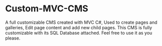 # Custom-MVC-CMS
A full customizable CMS created with MVC C#, Used to create pages and galleries, Edit page content and add new child pages. 
This CMS is fully customizable with its SQL Database attached.
Feel free to use it as you please.
